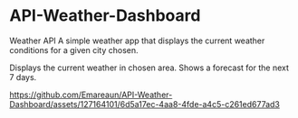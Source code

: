 # API-Weather-Dashboard

Weather API
A simple weather app that displays the current weather conditions for a given city chosen.

Displays the current weather in chosen area.
Shows a forecast for the next 7 days.

https://github.com/Emareaun/API-Weather-Dashboard/assets/127164101/6d5a17ec-4aa8-4fde-a4c5-c261ed677ad3
